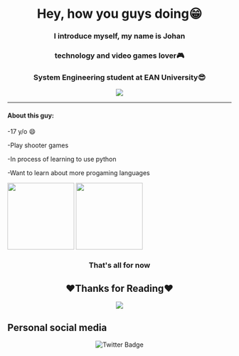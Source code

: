<h1 align="center">Hey, how you guys doing😁</h1>
<h3 align="center">I introduce myself, my name is Johan</h3>
<h3 align="center">technology and video games lover🎮</h3>
<h3 align="center">System Engineering student at EAN University😎</h3>
<p align="center"> 
  <img src="https://media.giphy.com/media/jRtZJvoWxWVJ7uF1cx/giphy.gif"/> 
</p>

---

#### About this guy:

-17 y/o 😄

-Play shooter games

-In process of learning to use python

-Want to learn about more progaming languages

<p align="left"> 
  <img src="https://media.giphy.com/media/KAq5w47R9rmTuvWOWa/giphy.gif" width= "150"/>                                             <img src="https://media.giphy.com/media/RTVur5J0hr1dWiIdZf/giphy.gif" width= "150"/> 
</p>

<h3 align="center"> That's all for now</h3>

<h2 align="center"> ❤️Thanks for Reading❤️</h2>

<p align="center"> 
  <img src="https://media.giphy.com/media/Z21HJj2kz9uBG/giphy.gif"/> 
</p>

## Personal social media
<div id="badges" align="center">
  <p href:"https://www.instagram.com/jhan_pinzn/" targets:"_blank">
    <img src="https://img.shields.io/twitter/url?label=Johan&style=social&url=https%3A%2F%2Ftwitter.com%2FJ0hanNGH" 
         alt="Twitter Badge" />
  </p>
